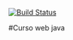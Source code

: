 

[![Build Status](https://travis-ci.org/oraldo06/curso-java-web.svg?branch=master)](https://travis-ci.org/oraldo06/curso-java-web)


#Curso web java